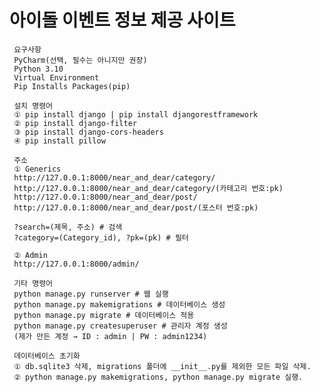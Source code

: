 # 아이돌 이벤트 정보 제공 사이트

     요구사항
     PyCharm(선택, 필수는 아니지만 권장)
     Python 3.10
     Virtual Environment
     Pip Installs Packages(pip)
     
     설치 명령어
     ① pip install django | pip install djangorestframework
     ② pip install django-filter
     ③ pip install django-cors-headers
     ④ pip install pillow
     
     주소
     ① Generics
     http://127.0.0.1:8000/near_and_dear/category/
     http://127.0.0.1:8000/near_and_dear/category/(카테고리 번호:pk)
     http://127.0.0.1:8000/near_and_dear/post/
     http://127.0.0.1:8000/near_and_dear/post/(포스터 번호:pk)
    
     ?search=(제목, 주소) # 검색
     ?category=(Category_id), ?pk=(pk) # 필터
    
     ② Admin
     http://127.0.0.1:8000/admin/

     기타 명령어
     python manage.py runserver # 웹 실행
     python manage.py makemigrations # 데이터베이스 생성
     python manage.py migrate # 데이터베이스 적용
     python manage.py createsuperuser # 관리자 계정 생성
     (제가 만든 계정 → ID : admin | PW : admin1234)
     
     데이터베이스 초기화
     ① db.sqlite3 삭제, migrations 폴더에 __init__.py를 제외한 모든 파일 삭제.
     ② python manage.py makemigrations, python manage.py migrate 실행.
